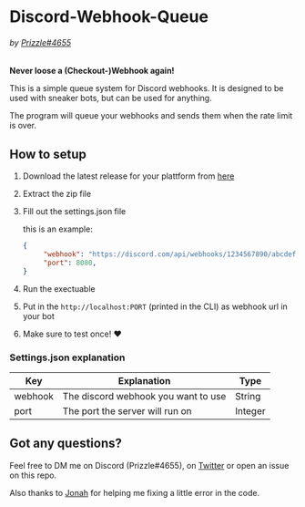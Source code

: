 # Discord-Webhook-Queue 
###### _by [Prizzle#4655](https://twitter.com/bypassedpx)_

**Never loose a (Checkout-)Webhook again!**

This is a simple queue system for Discord webhooks. It is designed to be used with sneaker bots, but can be used for anything.

The program will queue your webhooks and sends them when the rate limit is over. 

## How to setup

1. Download the latest release for your plattform from [here](https://github.com/Prizzledizle/discord-webhook-queue/releases/)
2. Extract the zip file
3. Fill out the settings.json file
    
    this is an example:
   ```json
   {
        "webhook": "https://discord.com/api/webhooks/1234567890/abcdefghijklmnopqrstuvwxyz",
        "port": 8080,
   }
   ```
4. Run the exectuable
5. Put in the `http://localhost:PORT` (printed in the CLI) as webhook url in your bot
6. Make sure to test once! :heart:

### Settings.json explanation

| Key | Explanation | Type |
| --- | --- | --- |
| webhook | The discord webhook you want to use | String |
| port | The port the server will run on | Integer |

## Got any questions?
Feel free to DM me on Discord (Prizzle#4655), on [Twitter](https://twitter.com/bypassedpx) or open an issue on this repo.

Also thanks to [Jonah](https://twitter.com/jonahxyz) for helping me fixing a little error in the code.
